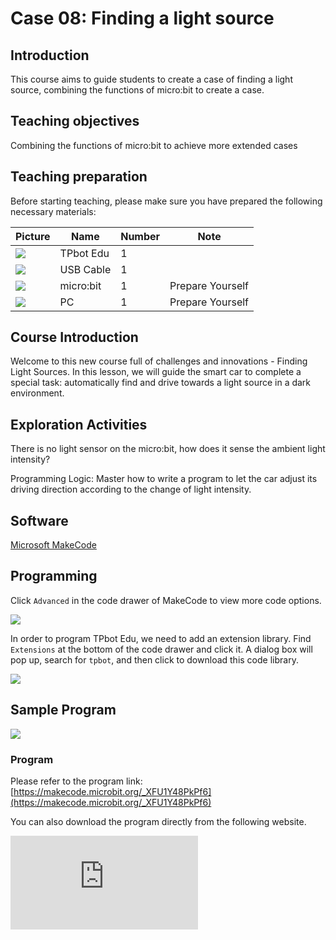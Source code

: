 ﻿---
sidebar_position: 8
sidebar_label: Finding a light source
---

# Case 08: Finding a light source

## Introduction

This course aims to guide students to create a case of finding a light source, combining the functions of micro:bit to create a case.

## Teaching objectives

Combining the functions of micro:bit to achieve more extended cases

## Teaching preparation

Before starting teaching, please make sure you have prepared the following necessary materials:

| Picture | Name | Number | Note |
|---|---|---|---|
| ![](https://wiki-media-ef.oss-cn-hongkong.aliyuncs.com/docs/microbit/microbit-smart-car/microbit-tpbot-edu/TPBot_tianpeng_edu.png)| TPbot Edu | 1 |   |
| ![](https://wiki-media-ef.oss-cn-hongkong.aliyuncs.com/docs/microbit/interesting-case/cutebot-fun-football-game-kit/cases-libraries/images/USB-data-cable.png) | USB Cable | 1 |   |
| ![](https://wiki-media-ef.oss-cn-hongkong.aliyuncs.com/docs/microbit/interesting-case/cutebot-fun-football-game-kit/cases-libraries/images/microbit.png) | micro:bit | 1 | Prepare Yourself |
| ![](https://wiki-media-ef.oss-cn-hongkong.aliyuncs.com/docs/microbit/interesting-case/cutebot-fun-football-game-kit/cases-libraries/images/pc.png) | PC | 1 | Prepare Yourself |

## Course Introduction

Welcome to this new course full of challenges and innovations - Finding Light Sources. In this lesson, we will guide the smart car to complete a special task: automatically find and drive towards a light source in a dark environment.

## Exploration Activities

There is no light sensor on the micro:bit, how does it sense the ambient light intensity?

Programming Logic: Master how to write a program to let the car adjust its driving direction according to the change of light intensity.

## Software

[Microsoft MakeCode](https://makecode.microbit.org/#)

## Programming

Click `Advanced` in the code drawer of MakeCode to view more code options.

![](https://wiki-media-ef.oss-cn-hongkong.aliyuncs.com/docs/microbit/interesting-case/classroom-science-pack/images/classroom-science-pack-add-extensions-02.png)

In order to program TPbot Edu, we need to add an extension library. Find `Extensions` at the bottom of the code drawer and click it. A dialog box will pop up, search for `tpbot`, and then click to download this code library.

![](https://wiki-media-ef.oss-cn-hongkong.aliyuncs.com/i18n/en/docusaurus-plugin-content-docs/current/microbit/microbit-smart-car/microbit-tpbot/images/TPBot_tianpeng_case_01_03.png)


## Sample Program

![](https://wiki-media-ef.oss-cn-hongkong.aliyuncs.com/i18n/en/docusaurus-plugin-content-docs/current/microbit/microbit-smart-car/microbit-tpbot-edu/TPBot_tianpeng_edu_case_08_07.png)

### Program

Please refer to the program link: [https://makecode.microbit.org/_XFU1Y48PkPf6](https://makecode.microbit.org/_XFU1Y48PkPf6)

You can also download the program directly from the following website.

<div
    style={{
        position: 'relative',
        paddingBottom: '60%',
        overflow: 'hidden',
    }}
>
    <iframe
        src="https://makecode.microbit.org/_XFU1Y48PkPf6"
        frameborder="0"
        sandbox="allow-popups allow-forms allow-scripts allow-same-origin"
        style={{
            position: 'absolute',
            width: '100%',
            height: '100%',
        }}
    />
</div>


## Conclusion

When powered on, the car rotates in place, and when a light source appears in the environment, the car moves towards the light source.

## Extended Knowledge

**How does micro:bit sense ambient light intensity without a light sensor? **

The principle of micro:bit sensing ambient light intensity is actually achieved through its LED matrix. Although micro:bit does not have a dedicated light sensor, its LED matrix can be used as an output device to display images and as an input device to measure light values. Specifically, the LED matrix of micro:bit is used to sense the ambient light by repeatedly converting some LED drivers into inputs and sampling the voltage decay time, which is roughly proportional to the level of ambient light.

LEDs are usually used as light emitters, but they are also basic photodiodes that can be used as light detectors. When the LED driver circuit is incorporated, its function can be well demonstrated without any additional hardware.

The micro:bit screen is composed of a 5x5 LED dot matrix. Running software repeatedly updates this matrix at high speed so that it is within the user's field of view and no flash is detected. This LED matrix is also used to sense ambient light by repeatedly switching some LED drive pins to input and sampling the voltage decay time.
.

In short, micro:bit uses the photoelectric characteristics of its LED matrix to sense the intensity of ambient light by measuring the voltage decay time when the LED switches from the drive state to the input state, thereby realizing the light sensing function. Although this method is not a light sensor in the traditional sense, it can achieve similar effects in practical applications.
